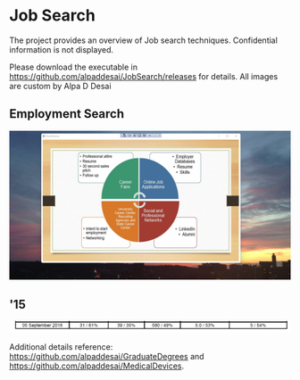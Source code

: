 # Job Search

The project provides an overview of Job search techniques. Confidential information is not displayed. 

Please download the executable in https://github.com/alpaddesai/JobSearch/releases for details. All images are custom by Alpa D Desai

## Employment Search
![image](StartEmploymentImage.jpg)

## '15 
![image](GMATImage9.jpg)

Additional details reference:  https://github.com/alpaddesai/GraduateDegrees and https://github.com/alpaddesai/MedicalDevices.
